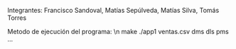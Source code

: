 Integrantes: Francisco Sandoval, Matías Sepúlveda, Matías Silva, Tomás Torres

Metodo de ejecución del programa: \n
make
./app1 ventas.csv dms dls pms ...
